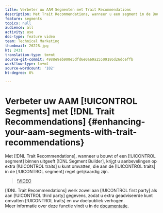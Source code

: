 ```yaml
---
title: Verbeter uw AAM Segmenten met Trait Recommendations
description: Met Trait Recommendations, wanneer u een segment in de Bouwer van het Segment bouwt of uitgeeft, krijgt u aanbevelingen op extra eigenschappen u kunt omvatten, die aan de eigenschappen in de segmentregel gelijkaardig zijn.
feature: segments
topics: null
audience: all
activity: use
doc-type: feature video
team: Technical Marketing
thumbnail: 26228.jpg
kt: 2431
translation-type: tm+mt
source-git-commit: 4988e9eb900e5dfd6e0a69a25509186d26dceffb
workflow-type: tm+mt
source-wordcount: '102'
ht-degree: 0%

---
```



# Verbeter uw AAM [!UICONTROL Segments] met [!DNL Trait Recommendations] {#enhancing-your-aam-segments-with-trait-recommendations}

Met [!DNL Trait Recommendations], wanneer u bouwt of een [!UICONTROL segment] binnen uitgeeft [!DNL Segment Builder], krijgt u aanbevelingen op extra [!UICONTROL traits] u kunt omvatten, die aan de [!UICONTROL traits] in de [!UICONTROL segment] regel gelijkaardig zijn.

>[!VIDEO](https://video.tv.adobe.com/v/26228/?quality=12)

[!DNL Trait Recommendations] werk zowel aan [!UICONTROL first party] als aan [!UICONTROL third party] gegevens, zodat u extra geadviseerde kunt omvatten [!UICONTROL traits] en uw doelpubliek verhogen.\
Meer informatie over deze functie vindt u in de [documentatie](https://experiencecloud.adobe.com/resources/help/en_US/aam/trait-recommendations.html).